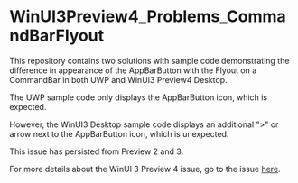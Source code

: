 # WinUI3Preview4_Problems_CommandBarFlyout

This repository contains two solutions with sample code demonstrating the difference in appearance of the 
AppBarButton with the Flyout on a CommandBar in both UWP and WinUI3 Preview4 Desktop.

The UWP sample code only displays the AppBarButton icon, which is expected. 

However, the WinUI3 Desktop sample code displays an additional ">" or arrow next to the AppBarButton icon, which is unexpected.

This issue has persisted from Preview 2 and 3.

For more details about the WinUI 3 Preview 4 issue, go to the issue [here](https://github.com/microsoft/microsoft-ui-xaml/issues/4197).